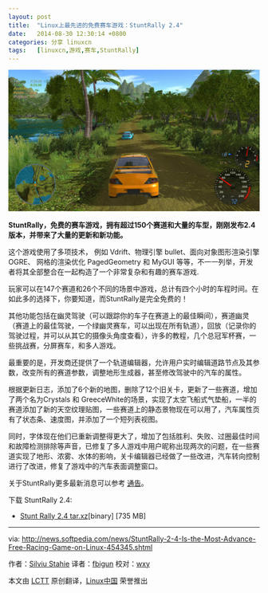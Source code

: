 ```yaml
---
layout: post
title:	"Linux上最先进的免费赛车游戏：StuntRally 2.4"
date:	2014-08-30 12:30:14 +0800 
categories:	分享 linuxcn 
tags:	[linuxcn,游戏,赛车,StuntRally]
---
```



![StuntRally](/Asserts/Images/album/201408/30/123017di0anlrroe5fafel.jpg)


**StuntRally，免费的赛车游戏，拥有超过150个赛道和大量的车型，刚刚发布2.4版本，并带来了大量的更新和新功能。**


这个游戏使用了多项技术， 例如 Vdrift、物理引擎 bullet、面向对象图形渲染引擎 OGRE、 网格的渲染优化 PagedGeometry 和 MyGUI 等等，不一一列举，开发者将其全部整合在一起构造了一个非常复杂和有趣的赛车游戏.


玩家可以在147个赛道和26个不同的场景中游戏，总计有四个小时的车程时间。在如此多的选择下，你要知道，而StuntRally是完全免费的！


其他功能包括在幽灵驾驶（可以跟踪你的车子在赛道上的最佳瞬间），赛道幽灵（赛道上的最佳驾驶，一个绿幽灵赛车，可以出现在所有轨道），回放（记录你的驾驶过程，并可以从其它的摄像头角度查看），许多的教程，几个总冠军杯赛，一些挑战赛，分屏赛车，和多人游戏。


最重要的是，开发商还提供了一个轨道编辑器，允许用户实时编辑道路节点及其参数，改变所有的赛道参数，调整地形生成器，甚至修改驾驶中的汽车的属性。


根据更新日志，添加了6个新的地图，删除了12个旧关卡，更新了一些赛道，增加了两个名为Crystals 和 GreeceWhite的场景，实现了太空飞船式气垫船，一半的赛道添加了新的天空纹理贴图，一些赛道上的静态景物现在可以用了，汽车属性页有了状态条、速度图，并添加了一个短列表视图。


同时，字体现在他们已重新调整得更大了，增加了包括胜利、失败、过圈最佳时间和故障检测排除等声音，已修复了多人游戏中用户昵称出现两次的问题，在一些赛道实现了地形、浓雾、水体的影响，关卡编辑器已经做了一些改进，汽车转向控制进行了改进，修复了游戏中的汽车表面调整窗口。


关于StuntRally更多最新消息可以参考 [通告](https://code.google.com/p/vdrift-ogre/wiki/VersionHistory)。


下载 StuntRally 2.4:


* [Stunt Rally 2.4 tar.xz](http://sourceforge.net/projects/stuntrally/files/2.4/StuntRally-2.4-linux64.tar.xz/download)[binary] [735 MB]




---


via: <http://news.softpedia.com/news/StuntRally-2-4-Is-the-Most-Advance-Free-Racing-Game-on-Linux-454345.shtml>


作者：[Silviu Stahie](http://news.softpedia.com/editors/browse/silviu-stahie) 译者：[fbigun](https://github.com/fbigun) 校对：[wxy](https://github.com/wxy)


本文由 [LCTT](https://github.com/LCTT/TranslateProject) 原创翻译，[Linux中国](http://linux.cn/) 荣誉推出
